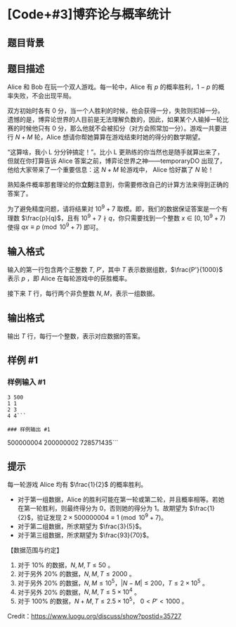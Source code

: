 # [Code+#3]博弈论与概率统计

## 题目背景



## 题目描述

Alice 和 Bob 在玩一个双人游戏。每一轮中，Alice 有 $p$ 的概率胜利，$1-p$ 的概率失败，不会出现平局。

双方初始时各有 $0$ 分，当一个人胜利的时候，他会获得一分，失败则扣掉一分。遗憾的是，博弈论世界的人目前是无法理解负数的，因此，如果某个人输掉一轮比赛的时候他只有 $0$ 分，那么他就不会被扣分（对方会照常加一分）。游戏一共要进行 $N+M$ 轮，Alice 想请你帮她算算在游戏结束时她的得分的数学期望。

“这算啥，我小 L 分分钟搞定！”。比小 L 更熟练的你当然也是随手就算出来了，但就在你打算告诉 Alice 答案之前，博弈论世界之神——temporaryDO 出现了，他给大家带来了一个重要信息：这 $N+M$ 轮游戏中， Alice 恰好赢了 $N$ 轮！

熟知条件概率那套理论的你**立刻**注意到，你需要修改自己的计算方法来得到正确的答案了。

为了避免精度问题，请将结果对 $10^9+7$ 取模。即，我们的数据保证答案是一个有理数 $\frac{p}{q}$，且有 $10^9+7\nmid q$，你只需要找到一个整数 $x\in [0, 10^9+7)$ 使得 $qx\equiv p\pmod{10^9+7}$ 即可。



## 输入格式

输入的第一行包含两个正整数 $T$, $P'$，其中 $T$ 表示数据组数，$\frac{P'}{1000}$ 表示 $p$ ，即 Alice 在每轮游戏中的获胜概率。

接下来 $T$ 行，每行两个非负整数 $N,M$，表示一组数据。


## 输出格式

输出 $T$ 行，每行一个整数，表示对应数据的答案。

## 样例 #1

### 样例输入 #1
```
3 500
1 1
2 3
4 4```

### 样例输出 #1

```
500000004
200000002
728571435```

## 提示

每一轮游戏 Alice 均有 $\frac{1}{2}$ 的概率胜利。

* 对于第一组数据，Alice 的胜利可能在第一轮或第二轮，并且概率相等。若她在第一轮胜利，则最终得分为 $0$，否则她的得分为 $1$。故期望为 $\frac{1}{2}$，验证发现 $2\times 500000004\equiv 1\pmod{10^9+7}$。
* 对于第二组数据，所求期望为 $\frac{3}{5}$。
* 对于第三组数据，所求期望为 $\frac{93}{70}$。

【数据范围与约定】
1. 对于 10% 的数据，$N,M,T\le 50$ 。
2. 对于另外 20% 的数据，$N,M,T\le 2000$ 。
3. 对于另外 20% 的数据，$N,M\le 10^5$，$|N-M|\le 200$，$T\le 2\times 10^5$ 。
4. 对于另外 20% 的数据，$N,M,T\le 5\times 10^4$ 。
5. 对于 100% 的数据，$N+M,T\le 2.5\times 10^5$， $0 < P' < 1000$ 。

Credit：https://www.luogu.org/discuss/show?postid=35727
